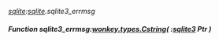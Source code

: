 _[sqlite](../../modules/sqlite/sqlite-module.md):[sqlite](../../modules/sqlite/sqlite-module.md).sqlite3\_errmsg_
##### Function sqlite3\_errmsg:[wonkey.types.Cstring](../../modules/wonkey/wonkey-types-cstring.md)( :[sqlite3](../../modules/sqlite/sqlite-sqlite3.md) Ptr )
